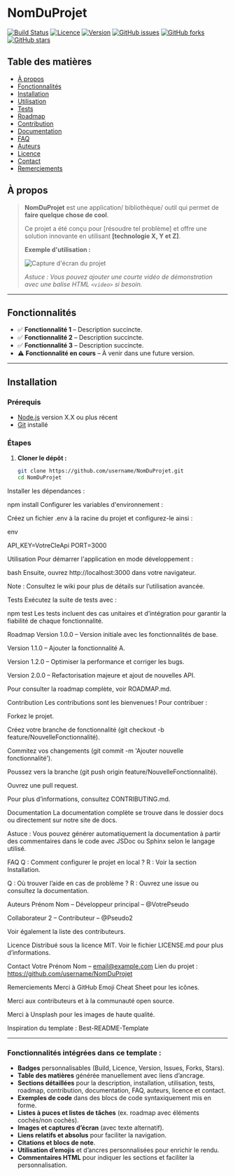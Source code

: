 <!-- =====================================================================
                           NOM DU PROJET
===================================================================== -->
# NomDuProjet

[![Build Status](https://img.shields.io/badge/build-passing-brightgreen.svg)](#)
[![Licence](https://img.shields.io/badge/licence-MIT-blue.svg)](LICENCE.md)
[![Version](https://img.shields.io/badge/version-1.0.0-blue.svg)](#)
[![GitHub issues](https://img.shields.io/github/issues/username/NomDuProjet.svg)](https://github.com/username/NomDuProjet/issues)
[![GitHub forks](https://img.shields.io/github/forks/username/NomDuProjet.svg)](https://github.com/username/NomDuProjet/network)
[![GitHub stars](https://img.shields.io/github/stars/username/NomDuProjet.svg)](https://github.com/username/NomDuProjet/stargazers)

<!-- =====================================================================
                          TABLE DES MATIÈRES
===================================================================== -->
## Table des matières

- [À propos](#à-propos)
- [Fonctionnalités](#fonctionnalités)
- [Installation](#installation)
- [Utilisation](#utilisation)
- [Tests](#tests)
- [Roadmap](#roadmap)
- [Contribution](#contribution)
- [Documentation](#documentation)
- [FAQ](#faq)
- [Auteurs](#auteurs)
- [Licence](#licence)
- [Contact](#contact)
- [Remerciements](#remerciements)

<!-- =====================================================================
                          À PROPOS
===================================================================== -->
## À propos

> **NomDuProjet** est une application/ bibliothèque/ outil qui permet de **faire quelque chose de cool**.  
>
> Ce projet a été conçu pour [résoudre tel problème] et offre une solution innovante en utilisant **[technologie X, Y et Z]**.
>
> **Exemple d'utilisation :**
>
> ![Capture d'écran du projet](docs/images/screenshot.png)
>
> _Astuce : Vous pouvez ajouter une courte vidéo de démonstration avec une balise HTML `<video>` si besoin._

---

<!-- =====================================================================
                        FONCTIONNALITÉS
===================================================================== -->
## Fonctionnalités

- ✅ **Fonctionnalité 1** – Description succincte.
- ✅ **Fonctionnalité 2** – Description succincte.
- ✅ **Fonctionnalité 3** – Description succincte.
- ⚠️ **Fonctionnalité en cours** – À venir dans une future version.

---

<!-- =====================================================================
                        INSTALLATION
===================================================================== -->
## Installation

### Prérequis

- [Node.js](https://nodejs.org/) version X.X ou plus récent
- [Git](https://git-scm.com/) installé

### Étapes

1. **Cloner le dépôt :**

   ```bash
   git clone https://github.com/username/NomDuProjet.git
   cd NomDuProjet
Installer les dépendances :

npm install
Configurer les variables d'environnement :

Créez un fichier .env à la racine du projet et configurez-le ainsi :

env

API_KEY=VotreCleApi
PORT=3000
<!-- ===================================================================== UTILISATION ===================================================================== -->
Utilisation
Pour démarrer l'application en mode développement :

bash
Ensuite, ouvrez http://localhost:3000 dans votre navigateur.

Note : Consultez le wiki pour plus de détails sur l’utilisation avancée.

<!-- ===================================================================== TESTS ===================================================================== -->
Tests
Exécutez la suite de tests avec :

npm test
Les tests incluent des cas unitaires et d’intégration pour garantir la fiabilité de chaque fonctionnalité.

<!-- ===================================================================== ROADMAP ===================================================================== -->
Roadmap
 Version 1.0.0 – Version initiale avec les fonctionnalités de base.

 Version 1.1.0 – Ajouter la fonctionnalité A.

 Version 1.2.0 – Optimiser la performance et corriger les bugs.

 Version 2.0.0 – Refactorisation majeure et ajout de nouvelles API.

Pour consulter la roadmap complète, voir ROADMAP.md.

<!-- ===================================================================== CONTRIBUTION ===================================================================== -->
Contribution
Les contributions sont les bienvenues ! Pour contribuer :

Forkez le projet.

Créez votre branche de fonctionnalité (git checkout -b feature/NouvelleFonctionnalité).

Commitez vos changements (git commit -m 'Ajouter nouvelle fonctionnalité').

Poussez vers la branche (git push origin feature/NouvelleFonctionnalité).

Ouvrez une pull request.

Pour plus d’informations, consultez CONTRIBUTING.md.

<!-- ===================================================================== DOCUMENTATION ===================================================================== -->
Documentation
La documentation complète se trouve dans le dossier docs ou directement sur notre site de docs.

Astuce : Vous pouvez générer automatiquement la documentation à partir des commentaires dans le code avec JSDoc ou Sphinx selon le langage utilisé.

<!-- ===================================================================== FAQ ===================================================================== -->
FAQ
Q : Comment configurer le projet en local ?
R : Voir la section Installation.

Q : Où trouver l’aide en cas de problème ?
R : Ouvrez une issue ou consultez la documentation.

<!-- ===================================================================== AUTEURS ===================================================================== -->
Auteurs
Prénom Nom – Développeur principal – @VotrePseudo

Collaborateur 2 – Contributeur – @Pseudo2

Voir également la liste des contributeurs.

<!-- ===================================================================== LICENCE ===================================================================== -->
Licence
Distribué sous la licence MIT. Voir le fichier LICENSE.md pour plus d’informations.

<!-- ===================================================================== CONTACT ===================================================================== -->
Contact
Votre Prénom Nom – email@example.com
Lien du projet : https://github.com/username/NomDuProjet

<!-- ===================================================================== REMERCIEMENTS ===================================================================== -->
Remerciements
Merci à GitHub Emoji Cheat Sheet pour les icônes.

Merci aux contributeurs et à la communauté open source.

Merci à Unsplash pour les images de haute qualité.

Inspiration du template : Best-README-Template

<!-- ===================================================================== FIN DU TEMPLATE ===================================================================== -->

---

### Fonctionnalités intégrées dans ce template :

- **Badges** personnalisables (Build, Licence, Version, Issues, Forks, Stars).
- **Table des matières** générée manuellement avec liens d’ancrage.
- **Sections détaillées** pour la description, installation, utilisation, tests, roadmap, contribution, documentation, FAQ, auteurs, licence et contact.
- **Exemples de code** dans des blocs de code syntaxiquement mis en forme.
- **Listes à puces et listes de tâches** (ex. roadmap avec éléments cochés/non cochés).
- **Images et captures d’écran** (avec texte alternatif).
- **Liens relatifs et absolus** pour faciliter la navigation.
- **Citations et blocs de note**.
- **Utilisation d’emojis** et d’ancres personnalisées pour enrichir le rendu.
- **Commentaires HTML** pour indiquer les sections et faciliter la personnalisation.

